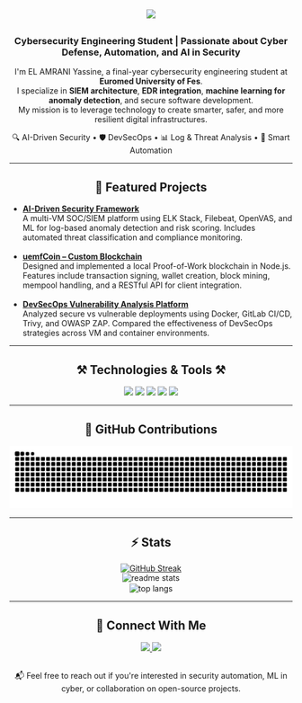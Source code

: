 <h1 align="center">
  <img src="https://readme-typing-svg.herokuapp.com/?font=Righteous&size=35&center=true&vCenter=true&width=500&height=70&duration=4000&lines=Hi+There!+;+I'm+EL+AMRANI+Yassine!;Welcome+to+My+GitHub+Profile" />
</h1>

<h3 align="center">Cybersecurity Engineering Student | Passionate about Cyber Defense, Automation, and AI in Security</h3>

<p align="center">
I'm EL AMRANI Yassine, a final-year cybersecurity engineering student at <strong>Euromed University of Fes</strong>.<br/>
I specialize in <strong>SIEM architecture</strong>, <strong>EDR integration</strong>, <strong>machine learning for anomaly detection</strong>, and secure software development.<br/>
My mission is to leverage technology to create smarter, safer, and more resilient digital infrastructures.
</p>

<p align="center">
  🔍 AI-Driven Security • 🛡️ DevSecOps • 📊 Log & Threat Analysis • 🚀 Smart Automation
</p>

<hr/>

<h2 align="center">🚀 Featured Projects</h2>

<ul>
  <li><a href="https://github.com/elamraniyassine02/AI-DRIVEN-SECURITY"><strong>AI-Driven Security Framework</strong></a><br/>
    A multi-VM SOC/SIEM platform using ELK Stack, Filebeat, OpenVAS, and ML for log-based anomaly detection and risk scoring. Includes automated threat classification and compliance monitoring.
  </li><br/>

  <li><a href="https://github.com/elamraniyassine02/tp-exam-blockchain"><strong>uemfCoin – Custom Blockchain</strong></a><br/>
    Designed and implemented a local Proof-of-Work blockchain in Node.js. Features include transaction signing, wallet creation, block mining, mempool handling, and a RESTful API for client integration.
  </li><br/>

  <li><a href="https://github.com/elamraniyassine02/studio"><strong>DevSecOps Vulnerability Analysis Platform</strong></a><br/>
    Analyzed secure vs vulnerable deployments using Docker, GitLab CI/CD, Trivy, and OWASP ZAP. Compared the effectiveness of DevSecOps strategies across VM and container environments.
  </li>
</ul>

<hr/>

<h2 align="center">⚒️ Technologies & Tools ⚒️</h2>
<div align="center">
    <img src="https://skillicons.dev/icons?i=python,javascript,nodejs,html,css,docker,kubernetes,git,github,vscode,linux,postgres,mysql" />
    <img src="https://cdn.simpleicons.org/ansible/EE0000" height="40" />
    <img src="https://cdn.simpleicons.org/splunk/000000" height="40" />
    <img src="https://cdn.simpleicons.org/elastic/005571" height="40" />
    <img src="https://cdn.simpleicons.org/wazuh/026bb1" height="40" />
</div>


<hr/>

<h2 align="center">🐉 GitHub Contributions</h2>
<p align="center">
  <img src="https://raw.githubusercontent.com/elamraniyassine02/elamraniyassine02/output/github-contribution-grid-snake.svg" />
</p>

<hr/>

<h2 align="center">⚡ Stats</h2>
<div align=center>
  <a href="https://git.io/streak-stats">
    <img src="https://streak-stats.demolab.com?user=elamraniyassine02&theme=blueberry-duo&hide_border=true&border_radius=4&mode=weekly" alt="GitHub Streak" />
  </a>
  <br/>
  <img width=390 src="https://github-readme-stats.vercel.app/api?username=elamraniyassine02&count_private=true&show_icons=true&theme=react&rank_icon=github&border_radius=10" alt="readme stats" />
  <br/>
  <img width=325 align="center" src="https://github-readme-stats.vercel.app/api/top-langs/?username=elamraniyassine02&hide=HTML&langs_count=8&layout=compact&theme=react&border_radius=10&size_weight=0.5&count_weight=0.5&exclude_repo=github-readme-stats" alt="top langs" />
</div>

<hr/>

<h2 align="center">📢 Connect With Me</h2>
<div align="center"> 
  <a href="mailto:yassine.elamrani@eidia.ueuromed.org">
    <img src="https://img.shields.io/badge/Gmail-333333?style=for-the-badge&logo=gmail&logoColor=red" />
  </a>
  <a href="https://www.linkedin.com/in/el-amrani-yassine-a80608306/" target="_blank">
    <img src="https://img.shields.io/badge/LinkedIn-0077B5?style=for-the-badge&logo=linkedin&logoColor=white" />
  </a>
</div>

<br/>
<p align="center">📬 Feel free to reach out if you're interested in security automation, ML in cyber, or collaboration on open-source projects.</p>
